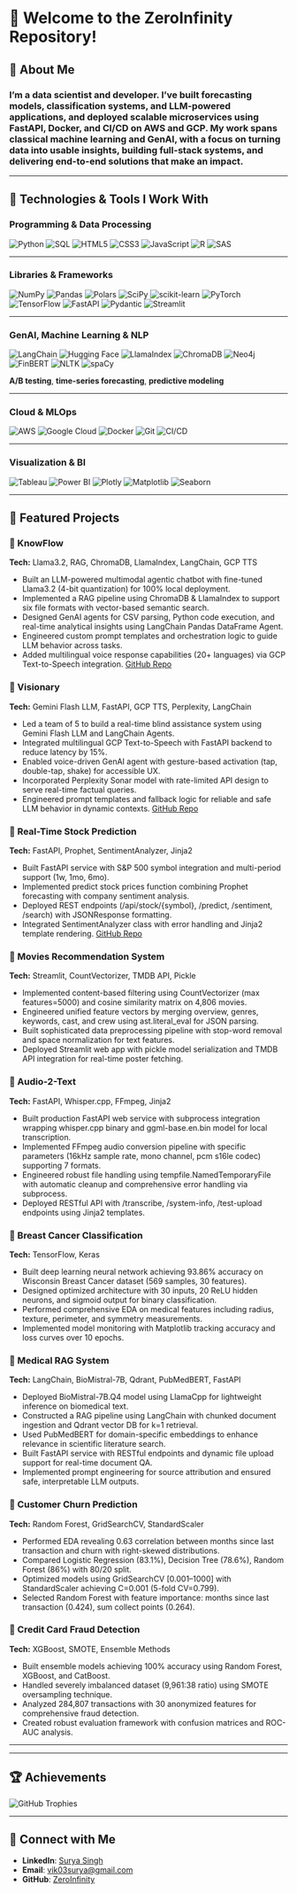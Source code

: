 # 👋 Welcome to the ZeroInfinity Repository!

## 🌟 About Me

### I’m a data scientist and developer. I’ve built forecasting models, classification systems, and LLM-powered applications, and deployed scalable microservices using FastAPI, Docker, and CI/CD on AWS and GCP. My work spans classical machine learning and GenAI, with a focus on turning data into usable insights, building full-stack systems, and delivering end-to-end solutions that make an impact.

---

## 🔧 Technologies & Tools I Work With

### **Programming & Data Processing**

![Python](https://img.shields.io/badge/Python-3670A0?style=for-the-badge\&logo=python\&logoColor=ffdd54)
![SQL](https://img.shields.io/badge/SQL-4479A1?style=for-the-badge\&logo=sql\&logoColor=white)
![HTML5](https://img.shields.io/badge/HTML5-E34F26?style=for-the-badge\&logo=html5\&logoColor=white)
![CSS3](https://img.shields.io/badge/CSS3-1572B6?style=for-the-badge\&logo=css3\&logoColor=white)
![JavaScript](https://img.shields.io/badge/JavaScript-F7DF1E?style=for-the-badge\&logo=javascript\&logoColor=black)
![R](https://img.shields.io/badge/R-276DC3?style=for-the-badge\&logo=r\&logoColor=white)
![SAS](https://img.shields.io/badge/SAS-0271C1?style=for-the-badge\&logo=sas\&logoColor=white)

---

### **Libraries & Frameworks**

![NumPy](https://img.shields.io/badge/NumPy-013243?style=for-the-badge\&logo=numpy\&logoColor=white)
![Pandas](https://img.shields.io/badge/Pandas-150458?style=for-the-badge\&logo=pandas\&logoColor=white)
![Polars](https://img.shields.io/badge/Polars-000000?style=for-the-badge\&logo=polars\&logoColor=white)
![SciPy](https://img.shields.io/badge/SciPy-8CAAE6?style=for-the-badge\&logo=scipy\&logoColor=white)
![scikit-learn](https://img.shields.io/badge/Scikit--learn-F7931E?style=for-the-badge\&logo=scikit-learn\&logoColor=white)
![PyTorch](https://img.shields.io/badge/PyTorch-EE4C2C?style=for-the-badge\&logo=pytorch\&logoColor=white)
![TensorFlow](https://img.shields.io/badge/TensorFlow-FF6F00?style=for-the-badge\&logo=tensorflow\&logoColor=white)
![FastAPI](https://img.shields.io/badge/FastAPI-009688?style=for-the-badge\&logo=fastapi\&logoColor=white)
![Pydantic](https://img.shields.io/badge/Pydantic-231F20?style=for-the-badge\&logo=pydantic\&logoColor=white)
![Streamlit](https://img.shields.io/badge/Streamlit-FF4B4B?style=for-the-badge\&logo=streamlit\&logoColor=white)


---

### **GenAI, Machine Learning & NLP**
![LangChain](https://img.shields.io/badge/LangChain-000000?style=for-the-badge\&logo=langchain\&logoColor=white)
![Hugging Face](https://img.shields.io/badge/HuggingFace-FFD21F?style=for-the-badge\&logo=huggingface\&logoColor=black)
![LlamaIndex](https://img.shields.io/badge/LlamaIndex-4A148C?style=for-the-badge\&logo=llama\&logoColor=white)
![ChromaDB](https://img.shields.io/badge/ChromaDB-4CAF50?style=for-the-badge\&logo=database\&logoColor=white)
![Neo4j](https://img.shields.io/badge/Neo4j-008CC1?style=for-the-badge\&logo=neo4j\&logoColor=white)
![FinBERT](https://img.shields.io/badge/FinBERT-00457C?style=for-the-badge\&logo=bert\&logoColor=white)
![NLTK](https://img.shields.io/badge/NLTK-007396?style=for-the-badge\&logo=nltk\&logoColor=white)
![spaCy](https://img.shields.io/badge/spaCy-09A3D5?style=for-the-badge\&logo=spacy\&logoColor=white)


**A/B testing**, **time-series forecasting**, **predictive modeling**

---

### **Cloud & MLOps**

![AWS](https://img.shields.io/badge/AWS-232F3E?style=for-the-badge\&logo=amazon-aws\&logoColor=white)
![Google Cloud](https://img.shields.io/badge/GCP-4285F4?style=for-the-badge\&logo=google-cloud\&logoColor=white)
![Docker](https://img.shields.io/badge/Docker-2496ED?style=for-the-badge\&logo=docker\&logoColor=white)
![Git](https://img.shields.io/badge/Git-F1502F?style=for-the-badge\&logo=git\&logoColor=white)
![CI/CD](https://img.shields.io/badge/CI%2FCD-00897B?style=for-the-badge\&logo=github-actions\&logoColor=white)

---

### **Visualization & BI**

![Tableau](https://img.shields.io/badge/Tableau-E97627?style=for-the-badge\&logo=tableau\&logoColor=white)
![Power BI](https://img.shields.io/badge/Power%20BI-F2C811?style=for-the-badge\&logo=powerbi\&logoColor=black)
![Plotly](https://img.shields.io/badge/Plotly-3F4F75?style=for-the-badge\&logo=plotly\&logoColor=white)
![Matplotlib](https://img.shields.io/badge/Matplotlib-3776AB?style=for-the-badge\&logo=matplotlib\&logoColor=white)
![Seaborn](https://img.shields.io/badge/Seaborn-76B900?style=for-the-badge\&logo=seaborn\&logoColor=white)

---

## 🚀 Featured Projects

### 🔹 KnowFlow

**Tech:** Llama3.2, RAG, ChromaDB, LlamaIndex, LangChain, GCP TTS

* Built an LLM-powered multimodal agentic chatbot with fine-tuned Llama3.2 (4-bit quantization) for 100% local deployment.
* Implemented a RAG pipeline using ChromaDB & LlamaIndex to support six file formats with vector-based semantic search.
* Designed GenAI agents for CSV parsing, Python code execution, and real-time analytical insights using LangChain Pandas DataFrame Agent.
* Engineered custom prompt templates and orchestration logic to guide LLM behavior across tasks.
* Added multilingual voice response capabilities (20+ languages) via GCP Text-to-Speech integration.
  [GitHub Repo](https://github.com/zeroinfinity03/KnowFlow)

### 🔹 Visionary

**Tech:** Gemini Flash LLM, FastAPI, GCP TTS, Perplexity, LangChain

* Led a team of 5 to build a real-time blind assistance system using Gemini Flash LLM and LangChain Agents.
* Integrated multilingual GCP Text-to-Speech with FastAPI backend to reduce latency by 15%.
* Enabled voice-driven GenAI agent with gesture-based activation (tap, double-tap, shake) for accessible UX.
* Incorporated Perplexity Sonar model with rate-limited API design to serve real-time factual queries.
* Engineered prompt templates and fallback logic for reliable and safe LLM behavior in dynamic contexts.
  [GitHub Repo](https://github.com/zeroinfinity03/Visionary_mate.git)

### 🔹 Real-Time Stock Prediction

**Tech:** FastAPI, Prophet, SentimentAnalyzer, Jinja2

* Built FastAPI service with S\&P 500 symbol integration and multi-period support (1w, 1mo, 6mo).
* Implemented predict stock prices function combining Prophet forecasting with company sentiment analysis.
* Deployed REST endpoints (/api/stock/{symbol}, /predict, /sentiment, /search) with JSONResponse formatting.
* Integrated SentimentAnalyzer class with error handling and Jinja2 template rendering.
  [GitHub Repo](https://github.com/zeroinfinity03/real-time-stock-prediction.git)

### 🔹 Movies Recommendation System

**Tech:** Streamlit, CountVectorizer, TMDB API, Pickle

* Implemented content-based filtering using CountVectorizer (max features=5000) and cosine similarity matrix on 4,806 movies.
* Engineered unified feature vectors by merging overview, genres, keywords, cast, and crew using ast.literal\_eval for JSON parsing.
* Built sophisticated data preprocessing pipeline with stop-word removal and space normalization for text features.
* Deployed Streamlit web app with pickle model serialization and TMDB API integration for real-time poster fetching.

### 🔹 Audio-2-Text

**Tech:** FastAPI, Whisper.cpp, FFmpeg, Jinja2

* Built production FastAPI web service with subprocess integration wrapping whisper.cpp binary and ggml-base.en.bin model for local transcription.
* Implemented FFmpeg audio conversion pipeline with specific parameters (16kHz sample rate, mono channel, pcm s16le codec) supporting 7 formats.
* Engineered robust file handling using tempfile.NamedTemporaryFile with automatic cleanup and comprehensive error handling via subprocess.
* Deployed RESTful API with /transcribe, /system-info, /test-upload endpoints using Jinja2 templates.

### 🔹 Breast Cancer Classification

**Tech:** TensorFlow, Keras

* Built deep learning neural network achieving 93.86% accuracy on Wisconsin Breast Cancer dataset (569 samples, 30 features).
* Designed optimized architecture with 30 inputs, 20 ReLU hidden neurons, and sigmoid output for binary classification.
* Performed comprehensive EDA on medical features including radius, texture, perimeter, and symmetry measurements.
* Implemented model monitoring with Matplotlib tracking accuracy and loss curves over 10 epochs.

### 🔹 Medical RAG System

**Tech:** LangChain, BioMistral-7B, Qdrant, PubMedBERT, FastAPI

* Deployed BioMistral-7B.Q4 model using LlamaCpp for lightweight inference on biomedical text.
* Constructed a RAG pipeline using LangChain with chunked document ingestion and Qdrant vector DB for k=1 retrieval.
* Used PubMedBERT for domain-specific embeddings to enhance relevance in scientific literature search.
* Built FastAPI service with RESTful endpoints and dynamic file upload support for real-time document QA.
* Implemented prompt engineering for source attribution and ensured safe, interpretable LLM outputs.

### 🔹 Customer Churn Prediction

**Tech:** Random Forest, GridSearchCV, StandardScaler

* Performed EDA revealing 0.63 correlation between months since last transaction and churn with right-skewed distributions.
* Compared Logistic Regression (83.1%), Decision Tree (78.6%), Random Forest (86%) with 80/20 split.
* Optimized models using GridSearchCV \[0.001–1000] with StandardScaler achieving C=0.001 (5-fold CV=0.799).
* Selected Random Forest with feature importance: months since last transaction (0.424), sum collect points (0.264).

### 🔹 Credit Card Fraud Detection

**Tech:** XGBoost, SMOTE, Ensemble Methods

* Built ensemble models achieving 100% accuracy using Random Forest, XGBoost, and CatBoost.
* Handled severely imbalanced dataset (9,961:38 ratio) using SMOTE oversampling technique.
* Analyzed 284,807 transactions with 30 anonymized features for comprehensive fraud detection.
* Created robust evaluation framework with confusion matrices and ROC-AUC analysis.

---

---

## 🏆 Achievements

![GitHub Trophies](https://github-profile-trophy.vercel.app/?username=zeroinfinity03\&theme=radical\&no-frame=true)

---

## 📩 Connect with Me

* **LinkedIn**: [Surya Singh](https://www.linkedin.com/in/surya-singh-412564233/)
* **Email**: [vik03surya@gmail.com](mailto:vik03surya@gmail.com)
* **GitHub**: [ZeroInfinity](https://github.com/zeroinfinity03)







